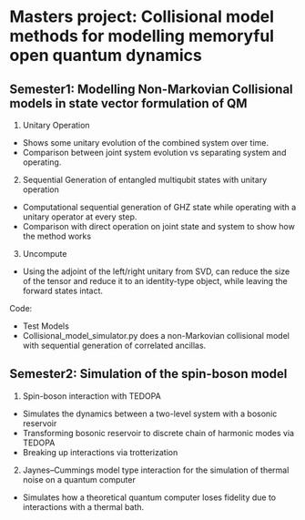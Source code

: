# Masters project: Collisional model methods for modelling memoryful open quantum dynamics

## Semester1: Modelling Non-Markovian Collisional models in state vector formulation of QM

1. Unitary Operation
- Shows some unitary evolution of the combined system over time.
- Comparison between joint system evolution vs separating system and operating.

2. Sequential Generation of entangled multiqubit states with unitary operation
- Computational sequential generation of GHZ state while operating with a unitary operator at every step.
- Comparison with direct operation on joint state and system to show how the method works

3. Uncompute
- Using the adjoint of the left/right unitary from SVD, can reduce the size of the tensor and reduce it to an identity-type object, while leaving the forward states intact.

Code:
- Test Models
- Collisional_model_simulator.py does a non-Markovian collisional model with sequential generation of correlated ancillas.

## Semester2: Simulation of the spin-boson model

1. Spin-boson interaction with TEDOPA
- Simulates the dynamics between a two-level system with a bosonic reservoir
- Transforming bosonic reservoir to discrete chain of harmonic modes via TEDOPA
- Breaking up interactions via trotterization

2. Jaynes–Cummings model type interaction for the simulation of thermal noise on a quantum computer
- Simulates how a theoretical quantum computer loses fidelity due to interactions with a thermal bath.

